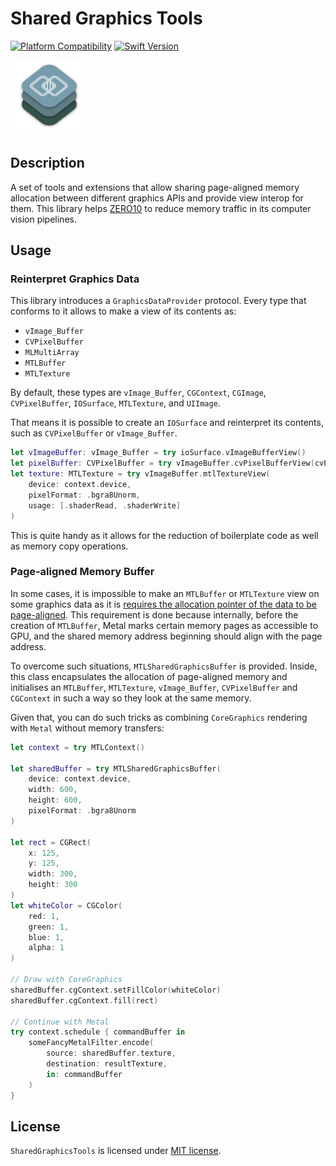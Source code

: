 # Shared Graphics Tools

[![Platform Compatibility](https://img.shields.io/badge/Platforms-iOS%20|%20macOS%20|%20watchOS%20|%20tvOS-brightgreen)](https://swift.org/platforms/)
[![Swift Version](https://img.shields.io/badge/Swift-5.9-orange)](https://swift.org)

<p align="left">
    <img src="Sources/SharedGraphicsTools/SharedGraphicsTools.docc/Resources/documentation-art/shared-graphics-tools@2x.png", width="120">
</p>

## Description

A set of tools and extensions that allow sharing page-aligned memory allocation between different graphics APIs and provide view interop for them. This library helps [ZERO10](https://zero10.ar) to reduce memory traffic in its computer vision pipelines.

## Usage

### Reinterpret Graphics Data

This library introduces a `GraphicsDataProvider` protocol. Every type that conforms to it allows to make a view of its contents as:

- `vImage_Buffer`
- `CVPixelBuffer`
- `MLMultiArray`
- `MTLBuffer`
- `MTLTexture`

By default, these types are `vImage_Buffer`, `CGContext`, `CGImage`, `CVPixelBuffer`, `IOSurface`, `MTLTexture`, and `UIImage`.

That means it is possible to create an `IOSurface` and reinterpret its contents, such as `CVPixelBuffer` or `vImage_Buffer`.

```swift
let vImageBuffer: vImage_Buffer = try ioSurface.vImageBufferView()
let pixelBuffer: CVPixelBuffer = try vImageBuffer.cvPixelBufferView(cvPixelFormat: .type_32BGRA)
let texture: MTLTexture = try vImageBuffer.mtlTextureView(
    device: context.device,
    pixelFormat: .bgra8Unorm,
    usage: [.shaderRead, .shaderWrite]
)
```

This is quite handy as it allows for the reduction of boilerplate code as well as memory copy operations.

### Page-aligned Memory Buffer

In some cases, it is impossible to make an `MTLBuffer` or `MTLTexture` view on some graphics data as it is [requires the allocation pointer of the data to be page-aligned](https://developer.apple.com/documentation/metal/mtldevice/1433382-makebuffer). This requirement is done because internally, before the creation of `MTLBuffer`, Metal marks certain memory pages as accessible to GPU, and the shared memory address beginning should align with the page address.

To overcome such situations, `MTLSharedGraphicsBuffer` is provided. Inside, this class encapsulates the allocation of page-aligned memory and initialises an `MTLBuffer`, `MTLTexture`, `vImage_Buffer`, `CVPixelBuffer` and `CGContext` in such a way so they look at the same memory.

Given that, you can do such tricks as combining `CoreGraphics` rendering with `Metal` without memory transfers:

```swift
let context = try MTLContext()

let sharedBuffer = try MTLSharedGraphicsBuffer(
    device: context.device,
    width: 600,
    height: 600,
    pixelFormat: .bgra8Unorm
)

let rect = CGRect(
    x: 125,
    y: 125,
    width: 300,
    height: 300
)
let whiteColor = CGColor(
    red: 1,
    green: 1,
    blue: 1,
    alpha: 1
)

// Draw with CoreGraphics
sharedBuffer.cgContext.setFillColor(whiteColor)
sharedBuffer.cgContext.fill(rect)

// Continue with Metal
try context.schedule { commandBuffer in
    someFancyMetalFilter.encode(
        source: sharedBuffer.texture,
        destination: resultTexture,
        in: commandBuffer
    )
}
```

## License

`SharedGraphicsTools` is licensed under [MIT license](LICENSE).

